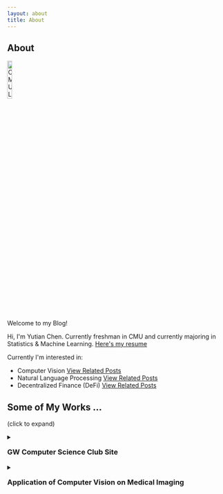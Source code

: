 ```yaml
---
layout: about
title: About
---
```


## About

<img src="{{ site.baseurl }}/assets/images/CMU_Logo.png" alt="CMU Logo" height="15%" width="15%"/>

Welcome to my Blog!

Hi, I'm Yutian Chen. Currently freshman in CMU and currently majoring in Statistics & Machine Learning. [Here's my resume]({{site.baseurl}}/assets/resume.pdf)

Currently I'm interested in:

* Computer Vision [View Related Posts]({{site.baseurl}}/tags.html#Computer%20Vision)
* Natural Language Processing [View Related Posts]({{site.baseurl}}/tags.html#NLP)
* Decentralized Finance (DeFi) [View Related Posts]({{site.baseurl}}/tags.html#Decentralized%20Finance)

## Some of My Works ... 

(click to expand)

<details markdown=1>
<summary>
<h3 style="margin-top: 1rem;">GW Computer Science Club Site</h3>
</summary>

[Link to the Site](https://gwcs.xyz)

![Snapshot of My Site](https://markdown-img-1304853431.cos.ap-guangzhou.myqcloud.com/Screen%20Shot%202021-09-28%20at%2011.51.49%20AM-min.png)
</details>

<details markdown=1>
<summary><h3 style="margin-top: 1rem;">Application of Computer Vision on Medical Imaging</h3></summary>

*Myocardial Segmentation of Cardiac MRI Sequence with Temporal Consistency for Coronary Artery Disease Diagnosis* [Link](https://arxiv.org/pdf/2012.14564.pdf)

![My Paper on CV in MRI analysis](https://markdown-img-1304853431.cos.ap-guangzhou.myqcloud.com/Screen%20Shot%202021-09-28%20at%2012.02.17%20PM-min.png)

</details>

